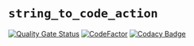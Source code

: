 # `string_to_code_action`

[![Quality Gate Status](https://sonarcloud.io/api/project_badges/measure?project=vil02_string_to_code_action&metric=alert_status)](https://sonarcloud.io/summary/new_code?id=vil02_string_to_code_action)
[![CodeFactor](https://www.codefactor.io/repository/github/vil02/string_to_code_action/badge)](https://www.codefactor.io/repository/github/vil02/string_to_code_action)
[![Codacy Badge](https://app.codacy.com/project/badge/Grade/2d2282499b7c45d7b840baba70b7eb14)](https://app.codacy.com/gh/vil02/string_to_code_action/dashboard?utm_source=gh&utm_medium=referral&utm_content=&utm_campaign=Badge_grade)
